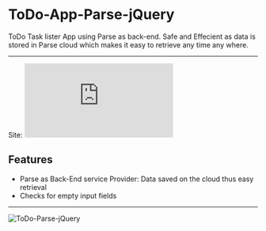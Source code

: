 ToDo-App-Parse-jQuery
=====================

ToDo Task lister App using Parse as back-end. Safe and Effecient as data is stored in Parse cloud which makes it easy to retrieve any time any where.

<hr>

Site: ![ToDo-App-Parse-jQuery](http://exexzian.github.io/ToDo-App-Parse-jQuery/index.html)

## Features
- Parse as Back-End service Provider: Data saved on the cloud thus easy retrieval
- Checks for empty input fields
<hr>

![ToDo-Parse-jQuery](http://s20.postimg.org/kj56xtaxp/todo_parse_jquery.png)


